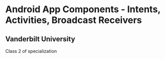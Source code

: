 # Android App Components - Intents, Activities, Broadcast Receivers
## Vanderbilt University

Class 2 of specialization
